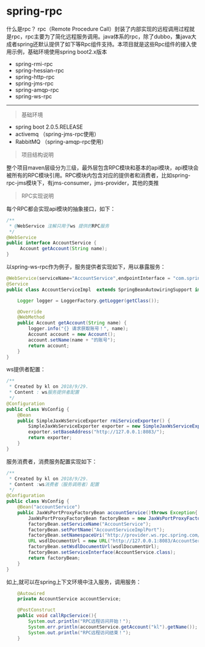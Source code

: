 # spring-rpc
什么是rpc？
rpc（Remote Procedure Call）封装了内部实现的远程调用过程就是rpc，rpc主要为了简化远程服务调用。java体系的rpc，除了dubbo，集java大成者spring还默认提供了如下等Rpc组件支持。本项目就是这些Rpc组件的接入使用示例，基础环境使用spring boot2.x版本
- spring-rmi-rpc
- spring-hessian-rpc
- spring-http-rpc
- spring-jms-rpc
- spring-amqp-rpc
- spring-ws-rpc

------------

> 基础环境

- spring boot 2.0.5.RELEASE
- activemq （spring-jms-rpc使用）
- RabbitMQ （spring-amqp-rpc使用）

> 项目结构说明

整个项目maven层级分为三级，最外层包含RPC模块和基本的api模块，api模块会被所有的RPC模块引用。RPC模块内包含对应的提供者和消费者，比如spring-rpc-jms模块下，有jms-consumer，jms-provider，其他的类推

> RPC实现说明

每个RPC都会实现api模块的抽象接口，如下：
```java
/**
 * @WebService 注解只用于ws 提供的RPC服务
 */
@WebService
public interface AccountService {
     Account getAccount(String name);
}
```
以spring-ws-rpc作为例子，服务提供者实现如下，用以暴露服务：
```java
@WebService(serviceName="AccountService",endpointInterface = "com.spring.rpc.api.AccountService")
@Service
public class AccountServiceImpl  extends SpringBeanAutowiringSupport implements  AccountService {

    Logger logger = LoggerFactory.getLogger(getClass());

    @Override
    @WebMethod
    public Account getAccount(String name) {
        logger.info("{} 请求获取账号！", name);
        Account account = new Account();
        account.setName(name + "的账号");
        return account;
    }
}
```
ws提供者配置：
```java
/**
 * Created by kl on 2018/9/29.
 * Content : ws服务提供者配置
 */
@Configuration
public class WsConfig {
    @Bean
    public SimpleJaxWsServiceExporter rmiServiceExporter() {
        SimpleJaxWsServiceExporter exporter = new SimpleJaxWsServiceExporter();
        exporter.setBaseAddress("http://127.0.0.1:8083/");
        return exporter;
    }
}
```
服务消费者，消费服务配置实现如下：
```java
/**
 * Created by kl on 2018/9/29.
 * Content :ws消费者（服务调用者）配置
 */
@Configuration
public class WsConfig {
    @Bean("accountService")
    public JaxWsPortProxyFactoryBean accountService()throws Exception{
        JaxWsPortProxyFactoryBean factoryBean = new JaxWsPortProxyFactoryBean();
        factoryBean.setServiceName("AccountService");
        factoryBean.setPortName("AccountServiceImplPort");
        factoryBean.setNamespaceUri("http://provider.ws.rpc.spring.com/");
        URL wsdlDocumentUrl = new URL("http://127.0.0.1:8083/AccountServiceImpl?WSDL");
        factoryBean.setWsdlDocumentUrl(wsdlDocumentUrl);
        factoryBean.setServiceInterface(AccountService.class);
        return factoryBean;
    }
}
```
如上,就可以在spring上下文环境中注入服务，调用服务：
```java
    @Autowired
    private AccountService accountService;

    @PostConstruct
    public void callRpcService(){
        System.out.println("RPC远程访问开始！");
        System.err.println(accountService.getAccount("kl").getName());
        System.out.println("RPC远程访问结束！");
    }
```
